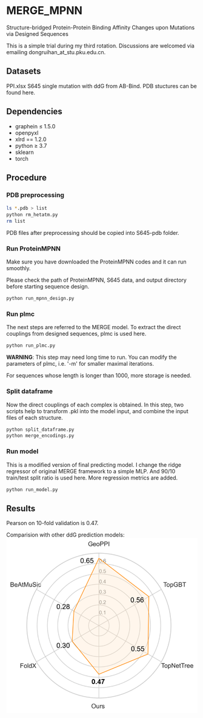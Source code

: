 # MERGE_MPNN
Structure-bridged Protein-Protein Binding Affinity Changes upon Mutations via Designed Sequences

This is a simple trial during my third rotation. Discussions are welcomed via emailing dongruihan_at_stu.pku.edu.cn.

## Datasets
PPI.xlsx
S645 single mutation with ddG from AB-Bind. PDB stuctures can be found here. 

## Dependencies
- graphein ≤ 1.5.0
- openpyxl
- xlrd == 1.2.0
- python ≥ 3.7
- sklearn
- torch

## Procedure
### PDB preprocessing
```bash
ls *.pdb > list
python rm_hetatm.py
rm list
```
PDB files after preprocessing should be copied into S645-pdb folder.

### Run ProteinMPNN
Make sure you have downloaded the ProteinMPNN codes and it can run smoothly.

Please check the path of ProteinMPNN, S645 data, and output directory before starting sequence design.
```bash
python run_mpnn_design.py
```

### Run plmc
The next steps are referred to the MERGE model. 
To extract the direct couplings from designed sequences, plmc is used here. 
```bash
python run_plmc.py
```
**WARNING**: This step may need long time to run. You can modify the parameters of plmc, i.e. '-m' for smaller maximal iterations. 

For sequences whose length is longer than 1000, more storage is needed. 

### Split dataframe
Now the direct couplings of each complex is obtained. In this step, two scripts help to transform .pkl into the model input, and combine the input files of each structure.
```bash
python split_dataframe.py
python merge_encodings.py
```

### Run model
This is a modified version of final predicting model. I change the ridge regressor of original MERGE framework to a simple MLP. And 90/10 train/test split ratio is used here. More regression metrics are added. 
```bash
python run_model.py
```

## Results
Pearson on 10-fold validation is 0.47.

Comparision with other ddG prediction models:
![image](https://github.com/ruihan-dong/MERGE_MPNN/blob/main/comparison.png)
